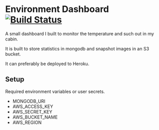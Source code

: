 # Environment Dashboard [![Build Status](https://travis-ci.org/karl-sjogren/environment-dashboard.svg?branch=develop)](https://travis-ci.org/karl-sjogren/Senvironment-dashboard)

A small dashboard I built to monitor the temperature and such out in my cabin.

It is built to store statistics in mongodb and snapshot images in an S3 bucket.

It can preferably be deployed to Heroku.

## Setup

Required environment variables or user secrets.

- MONGODB_URI
- AWS_ACCESS_KEY
- AWS_SECRET_KEY
- AWS_BUCKET_NAME
- AWS_REGION